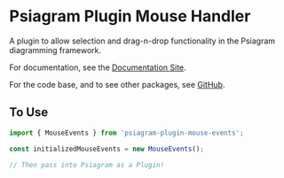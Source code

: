 # Psiagram Plugin Mouse Handler

A plugin to allow selection and drag-n-drop functionality in the Psiagram
diagramming framework.

For documentation, see the [Documentation Site](https://www.psiagram.org/).

For the code base, and to see other packages, see
[GitHub](https://github.com/liamross/psiagram).

## To Use

```js
import { MouseEvents } from 'psiagram-plugin-mouse-events';

const initializedMouseEvents = new MouseEvents();

// Then pass into Psiagram as a Plugin!
```
